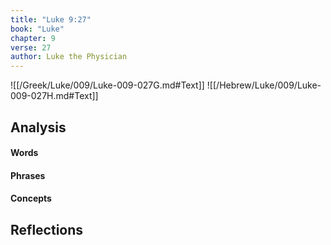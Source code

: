 ```yaml
---
title: "Luke 9:27"
book: "Luke"
chapter: 9
verse: 27
author: Luke the Physician
---
```

![[/Greek/Luke/009/Luke-009-027G.md#Text]]
![[/Hebrew/Luke/009/Luke-009-027H.md#Text]]

## Analysis

#### Words

#### Phrases

#### Concepts

## Reflections
